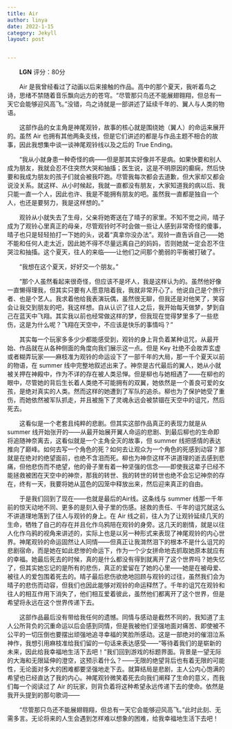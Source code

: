 ```yaml
---
title: Air
author: linya
date: 2022-1-15
category: Jekyll
layout: post


---
```


&ensp;&ensp;&ensp;&ensp;**LGN** 评分：80分

&ensp;&ensp;&ensp;&ensp;Air 是我曾经看过了动画以后来接触的作品。高中的那个夏天，我听着鸟之诗，思绪不禁随着音乐飘向远方的苍穹。“尽管那只鸟还不能展翅翱翔，但总有一天它会能够迎风高飞。”没错，鸟之诗就是一部讲述了延续千年的、翼人与人类的物语。

&ensp;&ensp;&ensp;&ensp;这部作品的女主角是神尾观铃，故事的核心就是围绕她（翼人）的命运来展开的。虽然 Air 也拥有其他两条支线，但是它们讲述的都是与作品主题不相合的故事，因此我想集中谈一谈神尾观铃线以及之后的 True Ending。

&ensp;&ensp;&ensp;&ensp;“我从小就身患一种奇怪的病——但是那其实好像并不是病。如果快要和别人成为朋友，我就会忍不住突然大哭和抽搐；医生说，这是不明原因的癫痫，然后快要和我成为朋友的孩子们就会被我吓跑。尽管我每次都会去道歉，但大家却又都会说没关系。就这样、从小时候起，我就一直都没有朋友，大家知道我的病以后、我只能一直一个人，因此也许、我是不能拥有朋友的吧。虽然我一直都是独自一个人，也还是要努力，我是这样想的。”

&ensp;&ensp;&ensp;&ensp;观铃从小就失去了生母，父亲将她寄送在了晴子的家里。不知不觉之间，晴子成为了观铃心里真正的母亲，尽管观铃时不时会做一些让人感到非常奇怪的傻事，晴子也只是轻轻拍打一下她的头，说着“真拿你没办法”。观铃一直告诉自己——她不能和任何人走太近，因此她不得不尽量远离自己的妈妈，否则她就一定会忍不住哭泣和抽搐。这个夏天，往人的来临——让他们之间那个脆弱的平衡被打破了。

&ensp;&ensp;&ensp;&ensp;“我想在这个夏天，好好交一个朋友。”

&ensp;&ensp;&ensp;&ensp;“那个人虽然看起来很奇怪，但应该不是坏人，我是这样认为的。虽然他好像一直懒得理我，但其实只要有人愿意陪着我，我就非常开心了。他说自己是个旅行者、也是个艺人。我求着他给我表演玩偶，虽然很无聊，但我还是对他笑了，笑容会让我交到朋友的吧，我这样想。自从认识了往人之后，我开始每天做梦，梦到自己在蓝天中飞翔。其实我以前也经常做这样的梦，但我现在觉得梦里多了一些悲伤，这是为什么呢？飞翔在天空中，不应该是快乐的事情吗？”

&ensp;&ensp;&ensp;&ensp;其实每一个玩家多多少少都能感受到，观铃的身上背负着某种诅咒，从最开始、作品就在从各种侧面的角度向我们展示这一点。但是 Key 社绝不会故弄玄虚或者糊弄玩家——麻枝准为观铃的命运设下了一部千年的大局，那一千个夏天以前的物语，在 summer 线中完整地叙述出来了。神奈是古代最后的翼人，她从小就被关押在神殿中，作为不详的存在被人类忌惮。但是柳也与她相遇了——在柳也的眼中，尽管她的背后生长着人类绝不可能拥有的双翼，她依然是一个善良可爱的女孩，是绝对真实的人类。然而这样的她遭到了军队的追杀。柳也为了保护她受了重伤，而她依然被军队抓走，并且被施下了灵魂永远会被禁锢在天空中的诅咒，然后死去。

&ensp;&ensp;&ensp;&ensp;这看似是一个老套且纯粹的悲剧。但其实这部作品真正的表现力就是从 summer 线开始张开的——从最开始展开翼人命运的悲剧、到最后柳也的生命即将追随神奈离去，这看似就是一个主角全灭的故事，但 summer 线把感情的表达推向了巅峰。如何去写一个角色的死？如何去让观众为一个角色的死感到动容？那就是在绝对的绝望面前，也绝不含泪而死。柳也为神奈这样不讲道理的逝去感到悲痛，但他悲伤而不绝望，他的骨子里有着一种坚强的信念——即使我这辈子已经不能拯救被困在天空中的神奈，那我的转世、我的转世的转世也绝不会忘记神奈的存在，终有一天，我要将她从蓝色的囚笼中释放出来，然后迎来真正的自由。

&ensp;&ensp;&ensp;&ensp;于是我们回到了现在——也就是最后的Air线。这条线与 summer 线那一千年前的惊天动地不同、更多的是刻入骨子里的伤感。拯救的责任、千年的诅咒就这么不讲道理地落到了往人与观铃的身上。在 Air 线之前，往人为了让观铃延续几天的生命，牺牲了自己的存在并且化作乌鸦陪在观铃的身旁。这几天的剧情，就是以往人化作乌鸦的视角来讲述的，实际上也是以另一种形式来表现了神尾观铃的内心世界。神尾观铃的命运固然让人同情——但真正让我潸然泪下的根本不是什么诅咒的悲剧宿命，而是她在如此悲惨的命运下，作为一个少女拼命地去抓取她原本就应有的幸福。她最后死去的时候，真的是什么都没有得到就离开了这个世界吗？她失忆了，但其实她忘记的是所有的悲伤，真正的爱留在了她的心里——她是在被母爱、被往人的爱包围着死去的。晴子最后悲伤欲绝地回顾与观铃的过往，虽然我们会为晴子的悲伤而动容，但我们也因此能够对观铃的命运释然了。千年的诅咒在观铃和往人的相互作用下消失了，他们相互爱着彼此，虽然他们都离开了这个世界，但是希望将永远在这个世界传递下去。

&ensp;&ensp;&ensp;&ensp;这部作品最后没有带给我任何的遗憾。同情与感动是截然不同的，我知道了主人公所背负的沉重命运以后会感到同情，但是我被他们坚强地面对痛苦、即使被不公平的一切压倒也要摆出顽强地追寻幸福的笑脸所感动。这是一部绝对的催泪泣系神作，我想引用麻枝准给我们留的一句话来表达感受——“等待着我们的是崭新的未来，因此给我幸福地生活下去吧！”我们回到游戏的标题界面。背景是一望无际的大海和无限延伸的澄空，这预示着什么？——无限的绝望背后也有着无限的可能性，无论面对多大的困难都要坚强地走下去。就算结局是悲剧，主人公内心饱满的希望也已经直达了我的内心。神尾观铃微笑着死去向我们阐释了生命的意义，而我们每一个阅读过了 Air 的玩家，则背负着将这种希望永远传递下去的使命。依然是我开头提到的那句歌词——

&ensp;&ensp;&ensp;&ensp;“尽管那只鸟还不能展翅翱翔，但总有一天它会能够迎风高飞。”此时此刻、无需多言。无论将来的人生会遇到怎样难以想象的困难，给我幸福地生活下去吧！